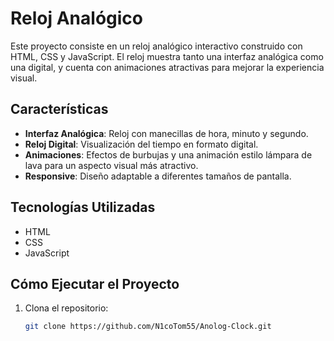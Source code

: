 # Reloj Analógico

Este proyecto consiste en un reloj analógico interactivo construido con HTML, CSS y JavaScript. El reloj muestra tanto una interfaz analógica como una digital, y cuenta con animaciones atractivas para mejorar la experiencia visual.

## Características

- **Interfaz Analógica**: Reloj con manecillas de hora, minuto y segundo.
- **Reloj Digital**: Visualización del tiempo en formato digital.
- **Animaciones**: Efectos de burbujas y una animación estilo lámpara de lava para un aspecto visual más atractivo.
- **Responsive**: Diseño adaptable a diferentes tamaños de pantalla.

## Tecnologías Utilizadas

- HTML
- CSS
- JavaScript

## Cómo Ejecutar el Proyecto

1. Clona el repositorio:
   ```sh
   git clone https://github.com/N1coTom55/Anolog-Clock.git
